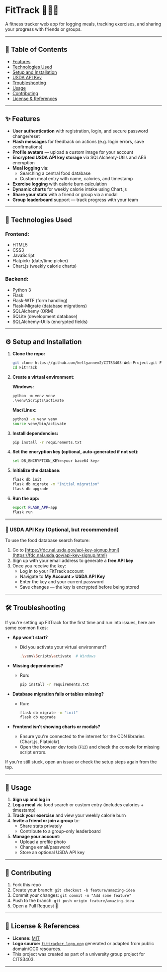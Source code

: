 # FitTrack 🏃‍♀️🍎

A fitness tracker web app for logging meals, tracking exercises, and sharing your progress with friends or groups.

---

## 📑 Table of Contents

- [Features](#features)
- [Technologies Used](#technologies-used)
- [Setup and Installation](#setup-and-installation)
- [USDA API Key](#-usda-api-key-optional-but-recommended)
- [Troubleshooting](#troubleshooting)
- [Usage](#usage)
- [Contributing](#contributing)
- [License & References](#license--references)

---

## ✨ Features

- **User authentication** with registration, login, and secure password change/reset
- **Flash messages** for feedback on actions (e.g. login errors, save confirmations)
- **Profile avatars** — upload a custom image for your account
- **Encrypted USDA API key storage** via SQLAlchemy-Utils and AES encryption
- **Meal logging** via:
  - Searching a central food database
  - Custom meal entry with name, calories, and timestamp
- **Exercise logging** with calorie burn calculation
- **Dynamic charts** for weekly calorie intake using Chart.js
- **Share your stats** with a friend or group via a modal
- **Group leaderboard** support — track progress with your team

---

## 🧪 Technologies Used

### Frontend:
- HTML5
- CSS3
- JavaScript
- Flatpickr (date/time picker)
- Chart.js (weekly calorie charts)

### Backend:
- Python 3
- Flask
- Flask-WTF (form handling)
- Flask-Migrate (database migrations)
- SQLAlchemy (ORM)
- SQLite (development database)
- SQLAlchemy-Utils (encrypted fields)

---

## ⚙️ Setup and Installation

1. **Clone the repo:**
   ```bash
   git clone https://github.com/kellyannem2/CITS3403-Web-Project.git FitTrack
   cd FitTrack
   ```

2. **Create a virtual environment:**

   **Windows:**
   ```powershell
   python -m venv venv
   .\venv\Scripts\activate
   ```

   **Mac/Linux:**
   ```bash
   python3 -m venv venv
   source venv/bin/activate
   ```
3. **Install dependencies:**
   ```bash
   pip install -r requirements.txt
   ```

4. **Set the encryption key (optional, auto-generated if not set):**
   ```bash
   set DB_ENCRYPTION_KEY=<your base64 key>
   ```

5. **Initialize the database:**
   ```bash
   flask db init
   flask db migrate -m "Initial migration"
   flask db upgrade
   ```

6. **Run the app:**
   ```bash
   export FLASK_APP=app
   flask run
   ```

---
### 🔑 USDA API Key (Optional, but recommended)

To use the food database search feature:

1. Go to [https://fdc.nal.usda.gov/api-key-signup.html](https://fdc.nal.usda.gov/api-key-signup.html)
2. Sign up with your email address to generate a **free API key**
3. Once you receive the key:
   - Log in to your FitTrack account
   - Navigate to **My Account > USDA API Key**
   - Enter the key and your current password
   - Save changes — the key is encrypted before being stored

---

## 🛠️ Troubleshooting

If you're setting up FitTrack for the first time and run into issues, here are some common fixes:

- **App won’t start?**
  - Did you activate your virtual environment?
    ```bash
    .\venv\Scripts\activate  # Windows
    ```

- **Missing dependencies?**
  - Run:
    ```bash
    pip install -r requirements.txt
    ```

- **Database migration fails or tables missing?**
  - Run:
    ```bash
    flask db migrate -m "init"
    flask db upgrade
    ```

- **Frontend isn’t showing charts or modals?**
  - Ensure you're connected to the internet for the CDN libraries (Chart.js, Flatpickr).
  - Open the browser dev tools (`F12`) and check the console for missing script errors.

If you're still stuck, open an issue or check the setup steps again from the top.


---

## 👟 Usage

1. **Sign up and log in**
2. **Log a meal** via food search or custom entry (includes calories + timestamp)
3. **Track your exercise** and view your weekly calorie burn
4. **Invite a friend or join a group** to:
   - Share stats privately
   - Contribute to a group-only leaderboard
5. **Manage your account**:
   - Upload a profile photo
   - Change email/password
   - Store an optional USDA API key

---

## 🤝 Contributing

1. Fork this repo
2. Create your branch: `git checkout -b feature/amazing-idea`
3. Commit your changes: `git commit -m "Add some feature"`
4. Push to the branch: `git push origin feature/amazing-idea`
5. Open a Pull Request 🎉

---

## 📄 License & References

- **License:** [MIT](LICENSE)
- **Logo source:** [`fittracker_logo.png`](static/images/fittracker_logo.png) generated or adapted from public domain/CC0 resources.
- This project was created as part of a university group project for CITS3403.

---